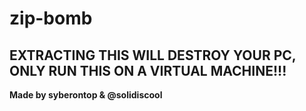 # zip-bomb
## EXTRACTING THIS WILL DESTROY YOUR PC, ONLY RUN THIS ON A VIRTUAL MACHINE!!!
**Made by syberontop & @solidiscool**
